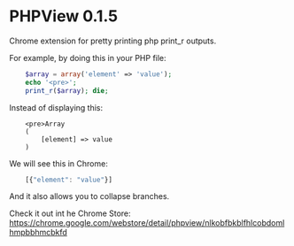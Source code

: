 PHPView 0.1.5
=============

Chrome extension for pretty printing php print_r outputs.

For example, by doing this in your PHP file:
```php
    $array = array('element' => 'value');
    echo '<pre>';
    print_r($array); die;
```

Instead of displaying this:
```
    <pre>Array
    (
        [element] => value 
    )
```

We will see this in Chrome: 
```js
    [{"element": "value"}]
```


And it also allows you to collapse branches.

Check it out int he Chrome Store: https://chrome.google.com/webstore/detail/phpview/nlkobfbkblfhlcobdomlhmpbbhmcbkfd
